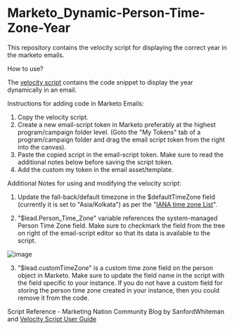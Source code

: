 # Marketo_Dynamic-Person-Time-Zone-Year
This repository contains the velocity script for displaying the correct year in the marketo emails.

How to use?

The [velocity script](https://github.com/dhs123/Marketo_Dynamic-Person-Time/blob/main/dynamicCopyrightYear_Script) contains the code snippet to display the year dynamically in an email. 

Instructions for adding code in Marketo Emails:
1. Copy the velocity script.
2. Create a new email-script token in Marketo preferably at the highest program/campaign folder level. (Goto the "My Tokens" tab of a program/campaign folder and drag the email script token from the right into the canvas).
3. Paste the copied script in the email-script token. Make sure to read the additional notes below before saving the script token.
4. Add the custom my token in the email asset/template.

Additional Notes for using and modifying the velocity script:

1. Update the fall-back/default timezone in the $defaultTimeZone field (currently it is set to "Asia/Kolkata") as per the "[IANA time zone List](https://en.wikipedia.org/wiki/List_of_tz_database_time_zones#List)".

2. "$lead.Person_Time_Zone" variable references the system-managed Person Time Zone field. Make sure to checkmark the field from the tree on right of the email-script editor so that its data is available to the script. 

![image](https://user-images.githubusercontent.com/20539123/210195092-29765b6d-f4b5-4b41-a4e1-0033f5ca7f97.png)

3. "$lead.customTimeZone" is a custom time zone field on the person object in Marketo. Make sure to update the field name in the script with the field specific to your instance. If you do not have a custom field for storing the person time zone created in your instance, then you could remove it from the code.

Script Reference - Marketing Nation Community Blog by SanfordWhiteman and [Velocity Script User Guide](http://velocity.apache.org/engine/devel/user-guide.html)
